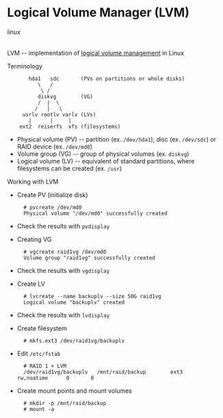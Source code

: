 # Logical Volume Manager (LVM)
###### linux

LVM -- implementation of [logical volume management](https://en.wikipedia.org/wiki/Logical_volume_management) in Linux

Terminology

           hda1   sdc       (PVs on partitions or whole disks)
              \   /
               \ /
              diskvg        (VG)
              /  |  \
             /   |   \
         usrlv rootlv varlv (LVs)
           |      |     |
        ext2  reiserfs  xfs (filesystems)


* Physical volume (PV) -- partition (ex. `/dev/hda1`), disc (ex. `/dev/sdc`) or RAID device (ex. `/dev/md0`)
* Volume group (VG) -- group of physical volumes (ex. `diskvg`)
* Logical volume (LV) -- equivalent of standard partitions, where filesystems can be created (ex. `/usr`)

Working with LVM

* Create PV (initialize disk)

        # pvcreate /dev/md0
        Physical volume "/dev/md0" successfully created
           
* Check the results with `pvdisplay`
* Creating VG

        # vgcreate raid1vg /dev/md0
        Volume group "raid1vg" successfully created
        
* Check the results with `vgdisplay`
* Create LV

        # lvcreate --name backuplv --size 50G raid1vg
        Logical volume "backuplv" created
        
* Check the results with `lvdisplay`
* Create filesystem

        # mkfs.ext3 /dev/raid1vg/backuplv
        
* Edit `/etc/fstab`

        # RAID 1 + LVM
        /dev/raid1vg/backuplv   /mnt/raid/backup        ext3    rw,noatime      0       0

* Create mount points and mount volumes

        # mkdir -p /mnt/raid/backup
        # mount -a
